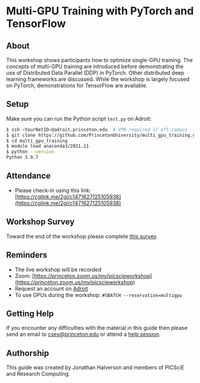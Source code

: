 # Multi-GPU Training with PyTorch and TensorFlow

## About

This workshop shows participants how to optimize single-GPU training. The concepts of multi-GPU training are introduced before demonstrating the use of Distributed Data Parallel (DDP) in PyTorch. Other distributed deep learning frameworks are discussed. While the workshop is largely focused on PyTorch, demonstrations for TensorFlow are available.

## Setup

Make sure you can run the Python script `test.py` on Adroit:

```bash
$ ssh <YourNetID>@adroit.princeton.edu  # VPN required if off-campus
$ git clone https://github.com/PrincetonUniversity/multi_gpu_training.git
$ cd multi_gpu_training
$ module load anaconda3/2021.11
$ python --version
Python 3.9.7
```

## Attendance

- Please check-in using this link: [https://cglink.me/2gi/c1471627125105938](https://cglink.me/2gi/c1471627125105938)

## Workshop Survey

Toward the end of the workshop please complete [this survey](https://forms.gle/pGi2tkzb7WCtVMcQ6).

## Reminders

- The live workshop will be recorded
- Zoom: [https://princeton.zoom.us/my/picscieworkshop](https://princeton.zoom.us/my/picscieworkshop)
- Request an account on [Adroit](https://forms.rc.princeton.edu/registration/?q=adroit)
- To use GPUs during the workshop: `#SBATCH --reservation=multigpu`

## Getting Help

If you encounter any difficulties with the material in this guide then please send an email to <a href="mailto:cses@princeton.edu">cses@princeton.edu</a> or attend a <a href="https://researchcomputing.princeton.edu/education/help-sessions">help session</a>.

## Authorship

This guide was created by Jonathan Halverson and members of PICSciE and Research Computing.
